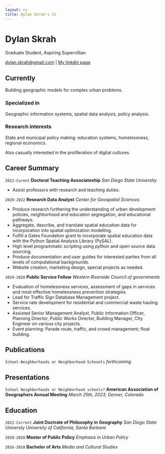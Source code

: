 ```yaml
---
layout: cv
title: Dylan Skrah's CV
---
```

# Dylan Skrah
Graduate Student, Aspiring Supervillian

<div id="webaddress">
<a href="dylan.skrah@gmail.com">dylan.skrah@gmail.com</a>
| <a href="https://www.linkedin.com/in/dylanskrah/">My linkdin page</a>
</div>


## Currently

Building geographic models for complex urban problems.

### Specialized in

Geographic information systems, spatial data analysis, policy analysis.


### Research interests

State and municipal policy making: education systems, homelessness, regional economics.

Also casually interested in the proliferation of digital cultures.

## Career Summary

`2022-Curent`
__Doctoral Teaching Associateship__
_San Diego State University_

- Assist professors with research and teaching duties.

`2020-2022`
__Research Data Analyst__
_Center for Geospatial Sciences_

- Produce research furthering the understanding of urban development policies, neighborhood and education segregation, and educational pathways.
- Aggregate, describe, and translate spatial education data for incorporation into spatial optimization modelling.
- Fulfill a Gates Foundation grant to incorporate spatial education data with the Python Spatial Analysis Library (PySAL).
- High level programmatic scripting using python and open source data sourcing.
- Produce documentation and user guides for interested parties from all levels of computational backgrounds.
- Website creation, marketing design, special projects as needed.

`2019-2020`
__Public Service Fellow__
_Western Riverside Council of governments_

- Evaluation of homelessness services, assessment of gaps in services and most effective homelessness prevention strategies.
- Lead for Traffic Sign Database Management project.
- Service rate development for residential and commercial waste hauling services.
- Assisted Senior Management Analyst, Public Information Officer, Planning Director, Public Works Director, Building Manager, City Engineer on various city projects.
- Event planning: Parade route, traffic, and crowd management; float building.


## Publications
<!-- A list is also available [online](http://scholar.google.co.uk/citations?user=LTOTl0YAAAAJ) -->

`School-Neighborhoods or Neighborhood-Schoools`
_forthcoming_


## Presentations
`School Neighborhoods or Neighborhood schools?`
__American Association of Geographers Annual Meeting__
_March 25th, 2023; Denver, Colorado_



## Education

`2022-Current`
__Joint Doctrate of Philosophy in Geography__
_San Diego State Universty_
_University of California, Santa Barbara_ 

`2018-2020`
__Master of Public Policy__
_Emphasis in Urban Policy_

`2016-2018`
__Bachelor of Arts__
_Media and Cultural Studies_



<!-- ### Footer

Last updated: May 2013 -->


